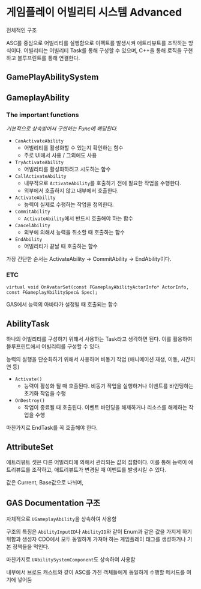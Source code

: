 # 게임플레이 어빌리티 시스템 Advanced

전체적인 구조

ASC를 중심으로 어빌리티를 실행함으로 이펙트를 발생시켜 애트리뷰트를 조작하는 방식이다. 어빌리티는 어빌리티 Task를 통해 구성할 수 있으며, C++을 통해 로직을 구현하고 블루프린트를 통해 연결한다.

## GamePlayAbilitySystem

## GameplayAbility

### The important functions

*기본적으로 상속받아서 구현하는 Func에 해당된다.*

- `CanActivateAbility`
  - 어빌리티를 활성화할 수 있는지 확인하는 함수
  - 주로 UI에서 사용 / 그외에도 사용
- `TryActivateAbility`
  - 어빌리티를 활성화하려고 시도하는 함수
- `CallActivateAbility`
  - 내부적으로 `ActivateAbility`를 호출하기 전에 필요한 작업을 수행한다.
  - 외부에서 호출하지 않고 내부에서 호출한다.
- `ActivateAbility`
  - 능력이 실제로 수행하는 작업을 정의한다.
- `CommitAbility`
  - `ActivateAbility`에서 반드시 호출해야 하는 함수
- `CancelAbility`
  - 외부에 의해서 능력을 취소할 때 호출하는 함수
- `EndAbility`
  - 어빌리티가 끝날 때 호출하는 함수

가장 간단한 순서는 ActivateAbility -> CommitAbility -> EndAbility이다.

### ETC

`virtual void OnAvatarSet(const FGameplayAbilityActorInfo* ActorInfo, const FGameplayAbilitySpec& Spec);`

GAS에서 능력의 아바타가 설정될 때 호출되는 함수

## AbilityTask

하나의 어빌리티를 구성하기 위해서 사용하는 Task라고 생각하면 된다. 이를 활용하여 블루프린트에서 어빌리티를 구성할 수 있다.

능력의 실행을 단순화하기 위해서 사용하며 비동기 작업 (애니메이션 재생, 이동, 시간지연 등)

- `Activate()`
  - 능력이 활성화 될 때 호출된다. 비동기 작업을 실행하거나 이벤트를 바인딩하는 초기화 작업을 수행
- `OnDestroy()`
  - 작업이 종료될 때 호출된다. 이벤트 바인딩을 해제하거나 리소스를 해제하는 작업을 수행

마찬가지로 EndTask를 꼭 호출해야 한다.

## AttributeSet

애트리뷰트 셋은 다른 어빌리티에 의해서 관리되는 값의 집합이다. 이를 통해 능력이 애트리뷰트를 조작하고, 애트리뷰트가 변경될 때 이벤트를 발생시킬 수 있다.

값은 Current, Base값으로 나뉘며, 

## GAS Documentation 구조

자체적으로 `UGameplayAbility`을 상속하여 사용함

구조의 특징은 `AbilityInputID`나 `AbilityID`와 같이 Enum과 같은 값을 가지게 하기 위함과 생성자 CDO에서 모두 동일하게 가져야 하는 게임플레이 태그를 생성하거나 기본 정책들을 먹인다.

마찬가지로 `UAbilitySystemComponent`도 상속하여 사용함

내부에서 브로드 캐스트와 같이 ASC를 가진 객체들에게 동일하게 수행할 메서드를 여기에 넣어둠

